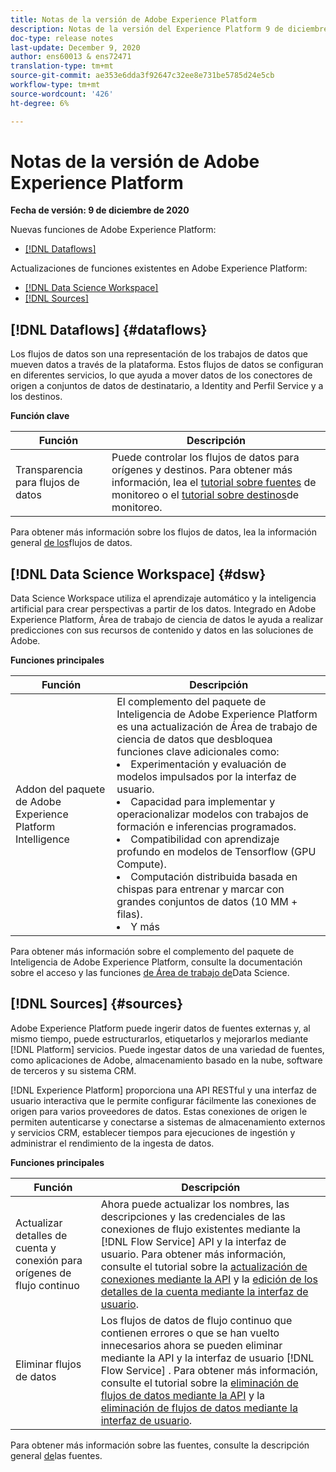 ```yaml
---
title: Notas de la versión de Adobe Experience Platform
description: Notas de la versión del Experience Platform 9 de diciembre de 2020
doc-type: release notes
last-update: December 9, 2020
author: ens60013 & ens72471
translation-type: tm+mt
source-git-commit: ae353e6dda3f92647c32ee8e731be5785d24e5cb
workflow-type: tm+mt
source-wordcount: '426'
ht-degree: 6%

---
```



# Notas de la versión de Adobe Experience Platform

**Fecha de versión: 9 de diciembre de 2020**

Nuevas funciones de Adobe Experience Platform:

- [[!DNL Dataflows]](#dataflows)

Actualizaciones de funciones existentes en Adobe Experience Platform:

- [[!DNL Data Science Workspace]](#dsw)
- [[!DNL Sources]](#sources)

## [!DNL Dataflows] {#dataflows}

Los flujos de datos son una representación de los trabajos de datos que mueven datos a través de la plataforma. Estos flujos de datos se configuran en diferentes servicios, lo que ayuda a mover datos de los conectores de origen a conjuntos de datos de destinatario, a Identity and Perfil Service y a los destinos.

**Función clave**

| Función | Descripción |
| ------- | ----------- |
| Transparencia para flujos de datos | Puede controlar los flujos de datos para orígenes y destinos. Para obtener más información, lea el [tutorial sobre fuentes](../../dataflows/ui/monitor-sources.md) de monitoreo o el [tutorial sobre destinos](../../dataflows/ui/monitor-destinations.md)de monitoreo. |

Para obtener más información sobre los flujos de datos, lea la información general [de los](../../dataflows/home.md)flujos de datos.

## [!DNL Data Science Workspace] {#dsw}

Data Science Workspace utiliza el aprendizaje automático y la inteligencia artificial para crear perspectivas a partir de los datos. Integrado en Adobe Experience Platform, Área de trabajo de ciencia de datos le ayuda a realizar predicciones con sus recursos de contenido y datos en las soluciones de Adobe.

**Funciones principales**

| Función | Descripción |
| --- | ---|
| Addon del paquete de Adobe Experience Platform Intelligence | El complemento del paquete de Inteligencia de Adobe Experience Platform es una actualización de Área de trabajo de ciencia de datos que desbloquea funciones clave adicionales como: <li> Experimentación y evaluación de modelos impulsados por la interfaz de usuario.</li><li> Capacidad para implementar y operacionalizar modelos con trabajos de formación e inferencias programados.</li><li> Compatibilidad con aprendizaje profundo en modelos de Tensorflow (GPU Compute).</li><li> Computación distribuida basada en chispas para entrenar y marcar con grandes conjuntos de datos (10 MM + filas).</li><li>Y más</li> |

Para obtener más información sobre el complemento del paquete de Inteligencia de Adobe Experience Platform, consulte la documentación sobre el acceso y las funciones [de Área de trabajo de](../../data-science-workspace/access-features-dsw.md)Data Science.

## [!DNL Sources] {#sources}

Adobe Experience Platform puede ingerir datos de fuentes externas y, al mismo tiempo, puede estructurarlos, etiquetarlos y mejorarlos mediante [!DNL Platform] servicios. Puede ingestar datos de una variedad de fuentes, como aplicaciones de Adobe, almacenamiento basado en la nube, software de terceros y su sistema CRM.

[!DNL Experience Platform] proporciona una API RESTful y una interfaz de usuario interactiva que le permite configurar fácilmente las conexiones de origen para varios proveedores de datos. Estas conexiones de origen le permiten autenticarse y conectarse a sistemas de almacenamiento externos y servicios CRM, establecer tiempos para ejecuciones de ingestión y administrar el rendimiento de la ingesta de datos.

**Funciones principales**

| Función | Descripción |
| ------- | ----------- |
| Actualizar detalles de cuenta y conexión para orígenes de flujo continuo | Ahora puede actualizar los nombres, las descripciones y las credenciales de las conexiones de flujo existentes mediante la [!DNL Flow Service] API y la interfaz de usuario. Para obtener más información, consulte el tutorial sobre la [actualización de conexiones mediante la API](../../sources/tutorials/api/update.md) y la [edición de los detalles de la cuenta mediante la interfaz de usuario](../../sources/tutorials/ui/monitor.md). |
| Eliminar flujos de datos | Los flujos de datos de flujo continuo que contienen errores o que se han vuelto innecesarios ahora se pueden eliminar mediante la API y la interfaz de usuario [!DNL Flow Service] . Para obtener más información, consulte el tutorial sobre la [eliminación de flujos de datos mediante la API](../../sources/tutorials/api/delete-dataflows.md) y la [eliminación de flujos de datos mediante la interfaz de usuario](../../sources/tutorials/ui/delete.md). |

Para obtener más información sobre las fuentes, consulte la descripción general [de](../../sources/home.md)las fuentes.


